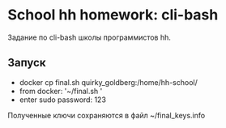 # School hh homework: cli-bash

Задание по cli-bash школы программистов hh.

## Запуск

<ul>
<li>docker cp final.sh quirky_goldberg:/home/hh-school/</li>
<li>from docker: '~/final.sh <email>'</li>
<li>enter sudo password: 123</li>
</ul>

Полученные ключи сохраняются в файл ~/final_keys.info 

